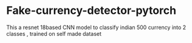 # Fake-currency-detector-pytorch
This a resnet 18based CNN model to classify indian 500 currency into 2 classes , trained on self made dataset

